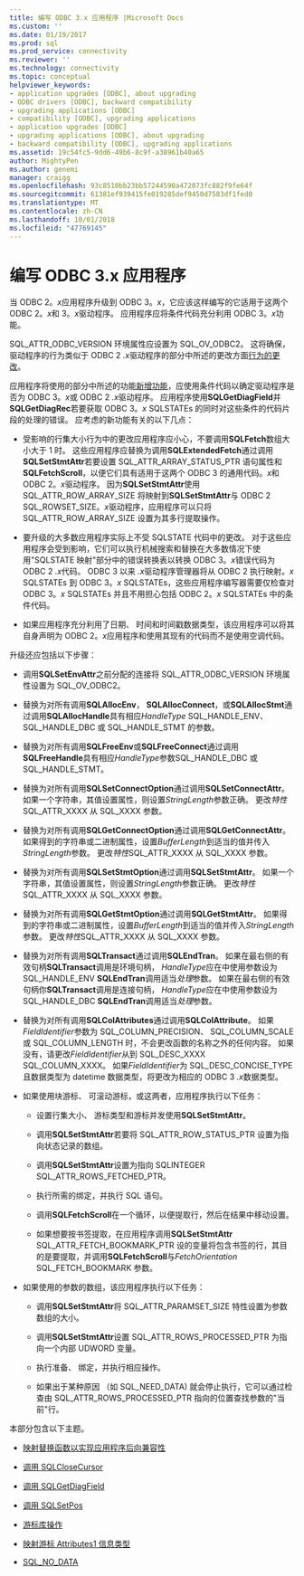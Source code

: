 ```yaml
---
title: 编写 ODBC 3.x 应用程序 |Microsoft Docs
ms.custom: ''
ms.date: 01/19/2017
ms.prod: sql
ms.prod_service: connectivity
ms.reviewer: ''
ms.technology: connectivity
ms.topic: conceptual
helpviewer_keywords:
- application upgrades [ODBC], about upgrading
- ODBC drivers [ODBC], backward compatibility
- upgrading applications [ODBC]
- compatibility [ODBC], upgrading applications
- application upgrades [ODBC]
- upgrading applications [ODBC], about upgrading
- backward compatibility [ODBC], upgrading applications
ms.assetid: 19c54fc5-9dd6-49b6-8c9f-a38961b40a65
author: MightyPen
ms.author: genemi
manager: craigg
ms.openlocfilehash: 93c8510bb23bb57244590a472073fc882f9fe64f
ms.sourcegitcommit: 61381ef939415fe019285def9450d7583df1fed0
ms.translationtype: MT
ms.contentlocale: zh-CN
ms.lasthandoff: 10/01/2018
ms.locfileid: "47769145"
---
```

# <a name="writing-odbc-3x-applications"></a>编写 ODBC 3.x 应用程序
当 ODBC 2。*x*应用程序升级到 ODBC 3。*x*，它应该这样编写的它适用于这两个 ODBC 2。*x*和 3。*x*驱动程序。 应用程序应将条件代码充分利用 ODBC 3。*x*功能。  
  
 SQL_ATTR_ODBC_VERSION 环境属性应设置为 SQL_OV_ODBC2。 这将确保，驱动程序的行为类似于 ODBC 2 *.x*驱动程序的部分中所述的更改方面[行为的更改](../../../odbc/reference/develop-app/behavioral-changes.md)。  
  
 应用程序将使用的部分中所述的功能[新增功能](../../../odbc/reference/develop-app/new-features.md)，应使用条件代码以确定驱动程序是否为 ODBC 3。*x*或 ODBC 2 *.x*驱动程序。 应用程序使用**SQLGetDiagField**并**SQLGetDiagRec**若要获取 ODBC 3。*x* SQLSTATEs 的同时对这些条件的代码片段的处理的错误。 应考虑的新功能有关的以下几点：  
  
-   受影响的行集大小行为中的更改应用程序应小心，不要调用**SQLFetch**数组大小大于 1 时。 这些应用程序应替换为调用**SQLExtendedFetch**通过调用**SQLSetStmtAttr**若要设置 SQL_ATTR_ARRAY_STATUS_PTR 语句属性和**SQLFetchScroll**，以便它们具有适用于这两个 ODBC 3 的通用代码。*x*和 ODBC 2。*x*驱动程序。 因为**SQLSetStmtAttr**使用 SQL_ATTR_ROW_ARRAY_SIZE 将映射到**SQLSetStmtAttr**与 ODBC 2 SQL_ROWSET_SIZE。*x*驱动程序，应用程序可以只将 SQL_ATTR_ROW_ARRAY_SIZE 设置为其多行提取操作。  
  
-   要升级的大多数应用程序实际上不受 SQLSTATE 代码中的更改。 对于这些应用程序会受到影响，它们可以执行机械搜索和替换在大多数情况下使用"SQLSTATE 映射"部分中的错误转换表以转换 ODBC 3。*x*错误代码为 ODBC 2 *.x*代码。 ODBC 3 以来 *.x*驱动程序管理器将从 ODBC 2 执行映射。*x* SQLSTATEs 到 ODBC 3。*x* SQLSTATEs，这些应用程序编写器需要仅检查对 ODBC 3。*x* SQLSTATEs 并且不用担心包括 ODBC 2。*x* SQLSTATEs 中的条件代码。  
  
-   如果应用程序充分利用了日期、 时间和时间戳数据类型，该应用程序可以将其自身声明为 ODBC 2。*x*应用程序和使用其现有的代码而不是使用空调代码。  
  
 升级还应包括以下步骤：  
  
-   调用**SQLSetEnvAttr**之前分配的连接将 SQL_ATTR_ODBC_VERSION 环境属性设置为 SQL_OV_ODBC2。  
  
-   替换为对所有调用**SQLAllocEnv**， **SQLAllocConnect**，或**SQLAllocStmt**通过调用**SQLAllocHandle**具有相应*HandleType* SQL_HANDLE_ENV、 SQL_HANDLE_DBC 或 SQL_HANDLE_STMT 的参数。  
  
-   替换为对所有调用**SQLFreeEnv**或**SQLFreeConnect**通过调用**SQLFreeHandle**具有相应*HandleType*参数SQL_HANDLE_DBC 或 SQL_HANDLE_STMT。  
  
-   替换为对所有调用**SQLSetConnectOption**通过调用**SQLSetConnectAttr**。 如果一个字符串，其值设置属性，则设置*StringLength*参数正确。 更改*特性*SQL_ATTR_XXXX 从 SQL_XXXX 参数。  
  
-   替换为对所有调用**SQLGetConnectOption**通过调用**SQLGetConnectAttr**。 如果得到的字符串或二进制属性，设置*BufferLength*到适当的值并传入*StringLength*参数。 更改*特性*SQL_ATTR_XXXX 从 SQL_XXXX 参数。  
  
-   替换为对所有调用**SQLSetStmtOption**通过调用**SQLSetStmtAttr**。 如果一个字符串，其值设置属性，则设置*StringLength*参数正确。 更改*特性*SQL_ATTR_XXXX 从 SQL_XXXX 参数。  
  
-   替换为对所有调用**SQLGetStmtOption**通过调用**SQLGetStmtAttr**。 如果得到的字符串或二进制属性，设置*BufferLength*到适当的值并传入*StringLength*参数。 更改*特性*SQL_ATTR_XXXX 从 SQL_XXXX 参数。  
  
-   替换为对所有调用**SQLTransact**通过调用**SQLEndTran**。 如果在最右侧的有效句柄**SQLTransact**调用是环境句柄， *HandleType*应在中使用参数设为 SQL_HANDLE_ENV **SQLEndTran**调用适当*处理*参数。 如果在最右侧的有效句柄你**SQLTransact**调用是连接句柄， *HandleType*应在中使用参数设为 SQL_HANDLE_DBC **SQLEndTran**调用适当*处理*参数。  
  
-   替换为对所有调用**SQLColAttributes**通过调用**SQLColAttribute**。 如果*FieldIdentifier*参数为 SQL_COLUMN_PRECISION、 SQL_COLUMN_SCALE 或 SQL_COLUMN_LENGTH 时，不会更改函数的名称之外的任何内容。 如果没有，请更改*FieldIdentifier*从到 SQL_DESC_XXXX SQL_COLUMN_XXXX。 如果*FieldIdentifier*为 SQL_DESC_CONCISE_TYPE 且数据类型为 datetime 数据类型，将更改为相应的 ODBC 3 *.x*数据类型。  
  
-   如果使用块游标、 可滚动游标，或这两者，应用程序执行以下任务：  
  
    -   设置行集大小、 游标类型和游标并发使用**SQLSetStmtAttr**。  
  
    -   调用**SQLSetStmtAttr**若要将 SQL_ATTR_ROW_STATUS_PTR 设置为指向状态记录的数组。  
  
    -   调用**SQLSetStmtAttr**设置为指向 SQLINTEGER SQL_ATTR_ROWS_FETCHED_PTR。  
  
    -   执行所需的绑定，并执行 SQL 语句。  
  
    -   调用**SQLFetchScroll**在一个循环，以便提取行，然后在结果中移动设置。  
  
    -   如果想要按书签提取，在应用程序调用**SQLSetStmtAttr** SQL_ATTR_FETCH_BOOKMARK_PTR 设的变量将包含书签的行，其目的是要提取，并调用**SQLFetchScroll**与*FetchOrientation* SQL_FETCH_BOOKMARK 参数。  
  
-   如果使用的参数的数组，该应用程序执行以下任务：  
  
    -   调用**SQLSetStmtAttr**将 SQL_ATTR_PARAMSET_SIZE 特性设置为参数数组的大小。  
  
    -   调用**SQLSetStmtAttr**设置 SQL_ATTR_ROWS_PROCESSED_PTR 为指向一个内部 UDWORD 变量。  
  
    -   执行准备、 绑定，并执行相应操作。  
  
    -   如果出于某种原因 （如 SQL_NEED_DATA) 就会停止执行，它可以通过检查由 SQL_ATTR_ROWS_PROCESSED_PTR 指向的位置查找参数的"当前"行。  
  
 本部分包含以下主题。  
  
-   [映射替换函数以实现应用程序后向兼容性](../../../odbc/reference/develop-app/mapping-replacement-functions-for-backward-compatibility-of-applications.md)  
  
-   [调用 SQLCloseCursor](../../../odbc/reference/develop-app/calling-sqlclosecursor.md)  
  
-   [调用 SQLGetDiagField](../../../odbc/reference/develop-app/calling-sqlgetdiagfield.md)  
  
-   [调用 SQLSetPos](../../../odbc/reference/develop-app/calling-sqlsetpos.md)  
  
-   [游标库操作](../../../odbc/reference/develop-app/cursor-library-operations.md)  
  
-   [映射游标 Attributes1 信息类型](../../../odbc/reference/develop-app/mapping-the-cursor-attributes1-information-types.md)  
  
-   [SQL_NO_DATA](../../../odbc/reference/develop-app/sql-no-data.md)

